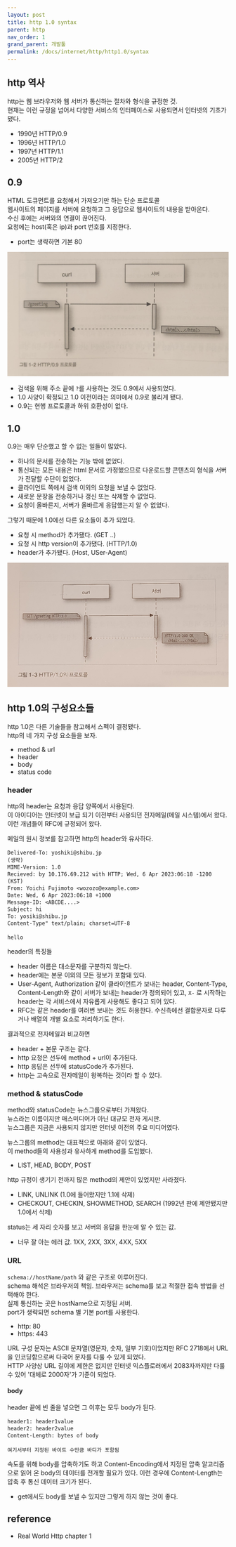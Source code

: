 ```yaml
---
layout: post
title: http 1.0 syntax
parent: http
nav_order: 1
grand_parent: 개발툴
permalink: /docs/internet/http/http1.0/syntax
---
```


## http 역사

http는 웹 브라우저와 웹 서버가 통신하는 절차와 형식을 규정한 것.  
현재는 이런 규정을 넘어서 다양한 서비스의 인터페이스로 사용되면서 인터넷의 기초가 됐다.

- 1990년 HTTP/0.9
- 1996년 HTTP/1.0
- 1997년 HTTP/1.1
- 2005년 HTTP/2


## 0.9

HTML 도큐먼트를 요청해서 가져오기만 하는 단순 프로토콜   
웹사이트의 페이지를 서버에 요청하고 그 응답으로 웹사이트의 내용을 받아온다.  
수신 후에는 서버와의 연결이 끊어진다.  
요청에는 host(혹은 ip)과 port 번호를 지정한다.
- port는 생략하면 기본 80

![http 0.9](images/http0_9.jpg)

- 검색을 위해 주소 끝에 `?`를 사용하는 것도 0.9에서 사용되었다.  
- 1.0 사양이 확정되고 1.0 이전이라는 의미에서 0.9로 불리게 됐다.
- 0.9는 현행 프로토콜과 하위 호환성이 없다.

## 1.0

0.9는 매우 단순했고 할 수 없는 일들이 많았다.
- 하나의 문서를 전송하는 기능 밖에 없었다.
- 통신되는 모든 내용은 html 문서로 가정했으므로 다운로드할 콘텐츠의 형식을 서버가 전달할 수단이 없었다.
- 클라이언트 쪽에서 검색 이외의 요청을 보낼 수 없었다.
- 새로운 문장을 전송하거나 갱신 또는 삭제할 수 없었다.
- 요청이 올바른지, 서버가 올바르게 응답했는지 알 수 없었다.

그렇기 때문에 1.0에선 다른 요소들이 추가 되었다.
- 요청 시 method가 추가됐다. (GET ..)
- 요청 시 http version이 추가됐다. (HTTP/1.0)
- header가 추가됐다. (Host, USer-Agent)

![http 1.0](images/http1_0.jpg)

## http 1.0의 구성요소들

http 1.0은 다른 기술들을 참고해서 스펙이 결정됐다.  
http의 네 가지 구성 요소들을 보자.
- method & url
- header
- body
- status code

### header

http의 header는 요청과 응답 양쪽에서 사용된다.  
이 아이디어는 인터넷이 보급 되기 이전부터 사용되던 전자메일(메일 시스템)에서 왔다.  
이런 개념들이 RFC에 규정되어 왔다. 

메일의 원시 정보를 참고하면 http의 header와 유사하다.  
```
Delivered-To: yoshiki@shibu.jp
(생략)
MIME-Version: 1.0
Recieved: by 10.176.69.212 with HTTP; Wed, 6 Apr 2023:06:18 -1200 (KST)
From: Yoichi Fujimoto <wozozo@example.com>
Date: Wed, 6 Apr 2023:06:18 +1000
Message-ID: <ABCDE....>
Subject: hi
To: yosiki@shibu.jp
Content-Type" text/plain; charset=UTF-8

hello
```

header의 특징들
- header 이름은 대소문자를 구분하지 않는다.
- header에는 본문 이외의 모든 정보가 포함돼 있다.
- User-Agent, Authorization 같이 클라이언트가 보내는 header, Content-Type, Content-Length와 같이 서버가 보내는 header가 정의되어 있고, `X-` 로 시작하는 header는 각 서비스에서 자유롭게 사용해도 좋다고 되어 있다.
- RFC는 같은 header를 여러번 보내는 것도 허용한다. 수신측에선 결합문자로 다루거나 배열의 개별 요소로 처리하기도 한다.

결과적으로 전자메일과 비교하면
- header + 본문 구조는 같다.
- http 요청은 선두에 method + url이 추가된다.
- http 응답은 선두에 statusCode가 추가된다.
- http는 고속으로 전자메일이 왕복하는 것이라 할 수 있다.


### method & statusCode

method와 statusCode는 뉴스그룹으로부터 가져왔다.  
뉴스라는 이름이지만 매스미디어가 아닌 대규모 전자 게시판.  
뉴스그룹은 지금은 사용되지 않지만 인터넷 이전의 주요 미디어였다.  

뉴스그룹의 method는 대표적으로 아래와 같이 있었다.  
이 method들의 사용성과 유사하게 method를 도입했다.
- LIST, HEAD, BODY, POST

http 규정이 생기기 전까지 많은 method의 제안이 있었지만 사라졌다.  
- LINK, UNLINK (1.0에 들어왔지만 1.1에 삭제)
- CHECKOUT, CHECKIN, SHOWMETHOD, SEARCH (1992년 판에 제안됐지만 1.0에서 삭제)

status는 세 자리 숫자를 보고 서버의 응답을 한눈에 알 수 있는 값.
- 너무 잘 아는 에러 값. 1XX, 2XX, 3XX, 4XX, 5XX


### URL

`schema://hostName/path` 와 같은 구조로 이루어진다.  
schema 해석은 브라우저의 책임. 브라우저는 schema를 보고 적절한 접속 방법을 선택해야 한다.  
실제 통신하는 곳은 hostName으로 지정된 서버.  
port가 생략되면 schema 별 기본 port를 사용한다.
- http: 80
- https: 443

URL 구성 문자는 ASCII 문자열(영문자, 숫자, 일부 기호)이었지만 RFC 2718에서 URL을 인코딩함으로써 다국어 문자를 다룰 수 있게 되었다.  
HTTP 사양상 URL 길이에 제한은 없지만 인터넷 익스플로러에서 2083자까지만 다룰 수 있어 '대체로 2000자'가 기준이 되었다.

#### body

header 끝에 빈 줄을 넣으면 그 이후는 모두 body가 된다.

```
header1: header1value
header2: header2value
Content-Length: bytes of body

여기서부터 지정된 바이트 수만큼 바디가 포함됨
```

속도를 위해 body를 압축하기도 하고 Content-Encoding에서 지정된 압축 알고리즘으로 읽어 온 body의 데이터를 전개할 필요가 있다.
이런 경우에 Content-Length는 압축 후 통신 데이터 크기가 된다.

- get에서도 body를 보낼 수 있지만 그렇게 하지 않는 것이 좋다.


## reference

- Real World Http chapter 1